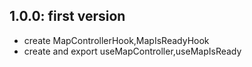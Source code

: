 ## 1.0.0: first version
* create MapControllerHook,MapIsReadyHook
* create and export useMapController,useMapIsReady

